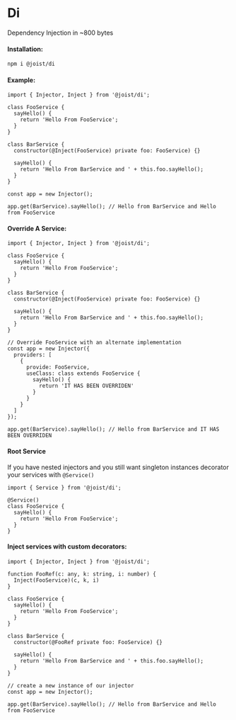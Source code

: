 # Di

Dependency Injection in ~800 bytes

#### Installation:

```BASH
npm i @joist/di
```

#### Example:

```TS
import { Injector, Inject } from '@joist/di';

class FooService {
  sayHello() {
    return 'Hello From FooService';
  }
}

class BarService {
  constructor(@Inject(FooService) private foo: FooService) {}

  sayHello() {
    return 'Hello From BarService and ' + this.foo.sayHello();
  }
}

const app = new Injector();

app.get(BarService).sayHello(); // Hello from BarService and Hello from FooService
```

#### Override A Service:

```TS
import { Injector, Inject } from '@joist/di';

class FooService {
  sayHello() {
    return 'Hello From FooService';
  }
}

class BarService {
  constructor(@Inject(FooService) private foo: FooService) {}

  sayHello() {
    return 'Hello From BarService and ' + this.foo.sayHello();
  }
}

// Override FooService with an alternate implementation
const app = new Injector({
  providers: [
    {
      provide: FooService,
      useClass: class extends FooService {
        sayHello() {
          return 'IT HAS BEEN OVERRIDEN'
        }
      }
    }
  ]
});

app.get(BarService).sayHello(); // Hello from BarService and IT HAS BEEN OVERRIDEN
```

#### Root Service

If you have nested injectors and you still want singleton instances decorator your services with `@Service()`

```TS
import { Service } from '@joist/di';

@Service()
class FooService {
  sayHello() {
    return 'Hello From FooService';
  }
}
```

#### Inject services with custom decorators:

```TS
import { Injector, Inject } from '@joist/di';

function FooRef(c: any, k: string, i: number) {
  Inject(FooService)(c, k, i)
}

class FooService {
  sayHello() {
    return 'Hello From FooService';
  }
}

class BarService {
  constructor(@FooRef private foo: FooService) {}

  sayHello() {
    return 'Hello From BarService and ' + this.foo.sayHello();
  }
}

// create a new instance of our injector
const app = new Injector();

app.get(BarService).sayHello(); // Hello from BarService and Hello from FooService
```
